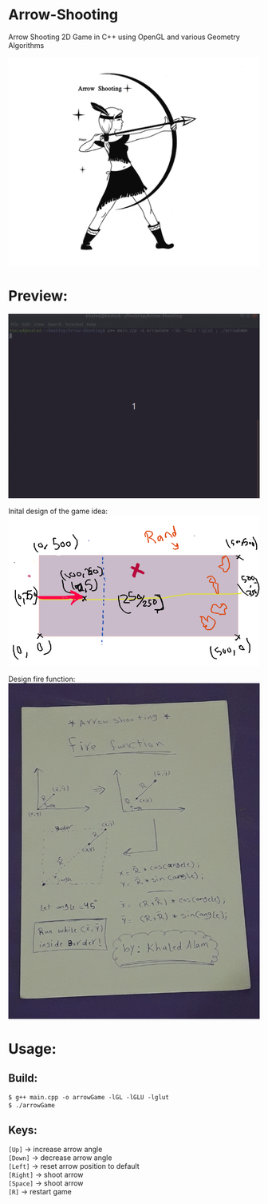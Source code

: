 # Arrow-Shooting

Arrow Shooting 2D Game in C++ using OpenGL and various Geometry Algorithms

<img src="imgs/arrow.jpg">

# Preview:

![](preview.gif)

Inital design of the game idea:
<img src="imgs/inital_plan.png">

Design fire function:
<img src="imgs/fire_func.jpg">

# Usage:

## Build:

```
$ g++ main.cpp -o arrowGame -lGL -lGLU -lglut
$ ./arrowGame
```

## Keys:<br>

`[Up]` -> increase arrow angle<br>
`[Down]` -> decrease arrow angle<br>
`[Left]` -> reset arrow position to default<br>
`[Right]` -> shoot arrow<br>
`[Space]` -> shoot arrow<br>
`[R]` -> restart game<br>
